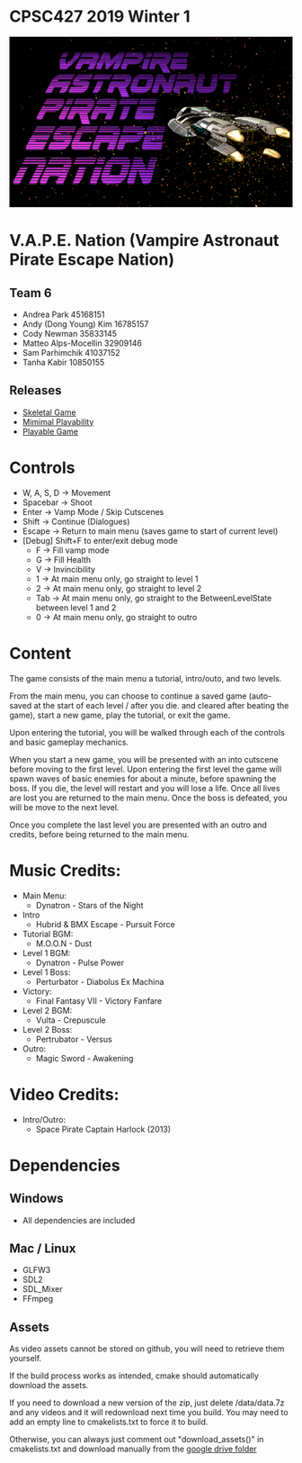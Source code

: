 #  CPSC427 2019 Winter 1
![Image of logo](data/textures/logo.png)
# V.A.P.E. Nation (Vampire Astronaut Pirate Escape Nation)
## Team 6
- Andrea Park 45168151
- Andy (Dong Young) Kim 16785157
- Cody Newman 35833145
- Matteo Alps-Mocellin 32909146
- Sam Parhimchik 41037152
- Tanha Kabir 10850155

## Releases
- [Skeletal Game](https://github.students.cs.ubc.ca/CPSC427/vape_nation/releases/tag/skeletal-game)
- [Mimimal Playability](https://github.students.cs.ubc.ca/CPSC427/vape_nation/releases/tag/minimal-playability)
- [Playable Game](https://github.students.cs.ubc.ca/CPSC427/vape_nation/releases/tag/playable)

# Controls
- W, A, S, D  -> Movement
- Spacebar -> Shoot
- Enter ->  Vamp Mode / Skip Cutscenes
- Shift -> Continue (Dialogues)
- Escape -> Return to main menu (saves game to start of current level)
- [Debug] Shift+F to enter/exit debug mode
    - F -> Fill vamp mode
    - G -> Fill Health
    - V -> Invincibility
    - 1 -> At main menu only, go straight to level 1
    - 2 -> At main menu only, go straight to level 2
    - Tab -> At main menu only, go straight to the BetweenLevelState between level 1 and 2
    - 0 -> At main menu only, go straight to outro


# Content
The game consists of the main menu a tutorial, intro/outo, and two levels.

From the main menu, you can choose to continue a saved game (auto-saved at the start of each level / after you die. and cleared after beating the game), start a new game, play the tutorial, or exit the game.

Upon entering the tutorial, you will be walked through each of the controls and basic gameplay mechanics.

When you start a new game, you will be presented with an into cutscene before moving to the first level. Upon entering the first level the game will spawn waves of basic enemies for about a minute, before spawning the boss.
If you die, the level will restart and you will lose a life. Once all lives are lost you are returned to the main menu. Once the boss is defeated, you will be move to the next level.

Once you complete the last level you are presented with an outro and credits, before being returned to the main menu.


# Music Credits:
- Main Menu:      
    - Dynatron - Stars of the Night
- Intro
    - Hubrid & BMX Escape - Pursuit Force
- Tutorial BGM:   
    - M.O.O.N - Dust
- Level 1 BGM:    
    - Dynatron - Pulse Power
- Level 1 Boss:   
    - Perturbator - Diabolus Ex Machina
- Victory: 
    - Final Fantasy VII - Victory Fanfare
- Level 2 BGM:
    - Vulta - Crepuscule
- Level 2 Boss:
    - Pertrubator - Versus
- Outro:
    - Magic Sword - Awakening

# Video Credits:
- Intro/Outro:
    - Space Pirate Captain Harlock (2013)

# Dependencies
## Windows
- All dependencies are included
## Mac / Linux
- GLFW3
- SDL2
- SDL_Mixer
- FFmpeg
## Assets
As video assets cannot be stored on github, you will need to retrieve them yourself.

If the build process works as intended, cmake should automatically download the assets.

If you need to download a new version of the zip, just delete /data/data.7z and any videos and it will redownload next time you build. 
You may need to add an empty line to cmakelists.txt to force it to build.

Otherwise, you can always just comment out "download_assets()" in cmakelists.txt and download manually from the [google drive folder](https://drive.google.com/file/d/1a3yCBgBnr--UWfNw-07EkQegSBvIE2ON/view?usp=sharing)
